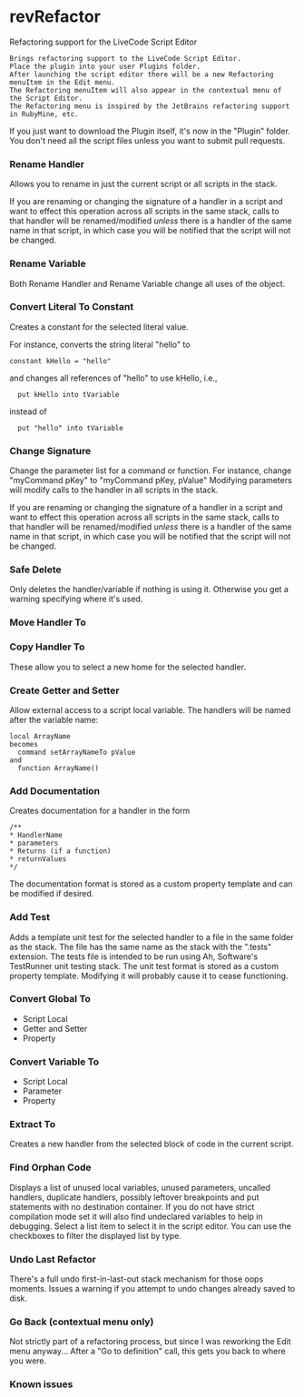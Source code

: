 # revRefactor
Refactoring support for the LiveCode Script Editor

    Brings refactoring support to the LiveCode Script Editor.
    Place the plugin into your user Plugins folder.
    After launching the script editor there will be a new Refactoring menuItem in the Edit menu.
    The Refactoring menuItem will also appear in the contextual menu of the Script Editor.
    The Refactoring menu is inspired by the JetBrains refactoring support in RubyMine, etc.

If you just want to download the Plugin itself, it's now in the "Plugin" folder.
You don't need all the script files unless you want to submit pull requests.

### Rename Handler
Allows you to rename in just the current script or all scripts in the stack.

If you are renaming or changing the signature of a handler in a script and want to effect this operation across all scripts in the same stack, calls to that handler will be renamed/modified *unless* there is a handler of the same name in that script, in which case you will be notified that the script will not be changed.

### Rename Variable
Both Rename Handler and Rename Variable change all uses of the object.

### Convert Literal To Constant
Creates a constant for the selected literal value.

For instance, converts the string literal "hello" to

    constant kHello = "hello"

and changes all references of "hello" to use kHello, i.e.,

      put kHello into tVariable

instead of

      put "hello" into tVariable

### Change Signature
Change the parameter list for a command or function.
For instance, change "myCommand pKey" to "myCommand pKey, pValue"
Modifying parameters will modify calls to the handler in all scripts in the stack.

If you are renaming or changing the signature of a handler in a script and want to effect this operation across all scripts in the same stack, calls to that handler will be renamed/modified *unless* there is a handler of the same name in that script, in which case you will be notified that the script will not be changed.

### Safe Delete
Only deletes the handler/variable if nothing is using it.
Otherwise you get a warning specifying where it's used.

### Move Handler To
### Copy Handler To
These allow you to select a new home for the selected handler.

### Create Getter and Setter
Allow external access to a script local variable.
The handlers will be named after the variable name:

    local ArrayName
    becomes
      command setArrayNameTo pValue
    and
      function ArrayName()

### Add Documentation
Creates documentation for a handler in the form

    /**
    * HandlerName
    * parameters
    * Returns (if a function)
    * returnValues
    */

The documentation format is stored as a custom property template and can be modified if desired.

### Add Test
Adds a template unit test for the selected handler to a file in the same folder as the stack.
The file has the same name as the stack with the ".tests" extension.
The tests file is intended to be run using Ah, Software's TestRunner unit testing stack.
The unit test format is stored as a custom property template.
Modifying it will probably cause it to cease functioning.

### Convert Global To
* Script Local
* Getter and Setter
* Property

### Convert Variable To
* Script Local
* Parameter
* Property

### Extract To
Creates a new handler from the selected block of code in the current script.

### Find Orphan Code
Displays a list of unused local variables, unused parameters, uncalled handlers, duplicate handlers, possibly leftover breakpoints and put statements with no destination container. If you do not have strict compilation mode set it will also find undeclared variables to help in debugging.
Select a list item to select it in the script editor.
You can use the checkboxes to filter the displayed list by type.

### Undo Last Refactor
There's a full undo first-in-last-out stack mechanism for those oops moments.
Issues a warning if you attempt to undo changes already saved to disk.

### Go Back (contextual menu only)
Not strictly part of a refactoring process, but since I was reworking the Edit menu anyway...
After a "Go to definition" call, this gets you back to where you were.

### Known issues



